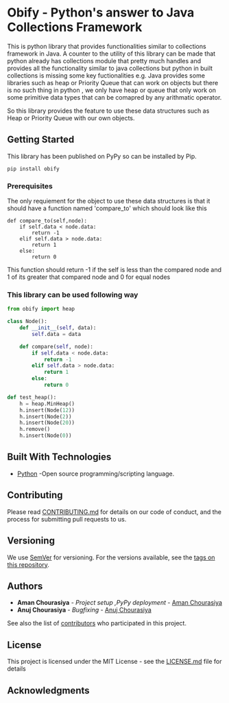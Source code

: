 # Obify - Python's answer to Java Collections Framework

This is python library that provides functionalities similar to collections framework in Java.
A counter to the utility of this library can be made that python already has collections module that pretty much handles and provides all the functionality similar to 
java collections but python in built collections is missing some key fuctionalities 
e.g. Java provides some libraries such as heap or Priority Queue that can work on objects but there is no such thing in python , we only have heap or queue that only work on 
some primitive data types that can be comapred by any arithmatic operator.

So this library provides the feature to use these data structures such as Heap or Priority Queue with our own objects.

## Getting Started

This library has been published on PyPy so can be installed by Pip.
```
pip install obify
```

### Prerequisites

The only requiement for the object to use these data structures is that it should have a function named 'compare_to' which should look like this

```
def compare_to(self,node):
    if self.data < node.data:
        return -1
    elif self.data > node.data:
        return 1
    else:
        return 0
```

This function should return -1 if the self is less than the compared node and 1 of its greater that compared node and 0 for equal nodes

### This library can be used following way

```python
from obify import heap

class Node():
    def __init__(self, data):
        self.data = data

    def compare(self, node):
        if self.data < node.data:
            return -1
        elif self.data > node.data:
            return 1
        else:
            return 0

def test_heap():
    h = heap.MinHeap()
    h.insert(Node(12))
    h.insert(Node(2))
    h.insert(Node(20))
    h.remove()
    h.insert(Node(0))
```

## Built With Technologies

* [Python](https://python.org/) -Open source programming/scripting language. 


## Contributing

Please read [CONTRIBUTING.md](https://gist.github.com/PurpleBooth/b24679402957c63ec426) for details on our code of conduct, and the process for submitting pull requests to us.

## Versioning

We use [SemVer](http://semver.org/) for versioning. For the versions available, see the [tags on this repository](https://github.com/your/project/tags). 

## Authors

* **Aman Chourasiya** - *Project setup ,PyPy deployment* - [Aman Chourasiya](https://github.com/amanchourasiya)
* **Anuj Chourasiya** - *Bugfixing* - [Anuj Chourasiya](https://github.com/anuj-chourasiya)

See also the list of [contributors](https://github.com/your/project/contributors) who participated in this project.

## License

This project is licensed under the MIT License - see the [LICENSE.md](LICENSE.md) file for details

## Acknowledgments




